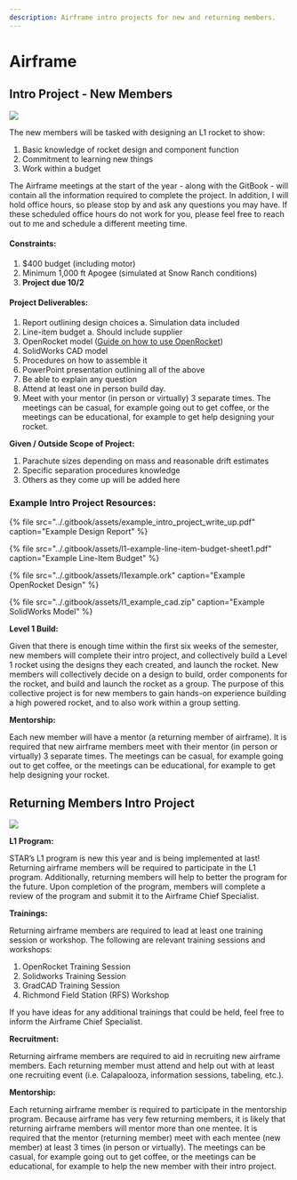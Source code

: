 ```yaml
---
description: Airframe intro projects for new and returning members.
---
```


# Airframe

## Intro Project - New Members

![](../.gitbook/assets/img_9630%20%281%29.jpg)

The new members will be tasked with designing an L1 rocket to show:

1. Basic knowledge of rocket design and component function
2. Commitment to learning new things
3. Work within a budget

The Airframe meetings at the start of the year - along with the GitBook - will contain all the information required to complete the project. In addition, I will hold office hours, so please stop by and ask any questions you may have. If these scheduled office hours do not work for you, please feel free to reach out to me and schedule a different meeting time.

#### Constraints:

1. $400 budget \(including motor\)
2. Minimum 1,000 ft Apogee \(simulated at Snow Ranch conditions\)
3. **Project due 10/2**

#### Project **Deliverables**:

1. Report outlining design choices a. Simulation data included
2. Line-item budget a. Should include supplier
3. OpenRocket model \([Guide on how to use OpenRocket](https://calstar.gitbook.io/docs/tutorials/airframe/airframe-openrocket)\)
4. SolidWorks CAD model
5. Procedures on how to assemble it
6. PowerPoint presentation outlining all of the above
7. Be able to explain any question
8. Attend at least one in person build day.
9. Meet with your mentor \(in person or virtually\) 3 separate times. The meetings can be casual, for example going out to get coffee, or the meetings can be educational, for example to get help designing your rocket. 

**Given / Outside Scope of Project:**

1. Parachute sizes depending on mass and reasonable drift estimates
2. Specific separation procedures knowledge
3. Others as they come up will be added here

### Example Intro Project Resources:

{% file src="../.gitbook/assets/example\_intro\_project\_write\_up.pdf" caption="Example Design Report" %}

{% file src="../.gitbook/assets/l1-example-line-item-budget-sheet1.pdf" caption="Example Line-Item Budget" %}

{% file src="../.gitbook/assets/l1example.ork" caption="Example OpenRocket Design" %}

{% file src="../.gitbook/assets/l1\_example\_cad.zip" caption="Example SolidWorks Model" %}

**Level 1 Build:** 

Given that there is enough time within the first six weeks of the semester, new members will complete their intro project, and collectively build a Level 1 rocket using the designs they each created, and launch the rocket. New members will collectively decide on a design to build, order components for the rocket, and build and launch the rocket as a group. The purpose of this collective project is for new members to gain hands-on experience building a high powered rocket, and to also work within a group setting.

**Mentorship:**

Each new member will have a mentor \(a returning member of airframe\). It is required that new airframe members meet with their mentor \(in person or virtually\) 3 separate times. The meetings can be casual, for example going out to get coffee, or the meetings can be educational, for example to get help designing your rocket.

## Returning Members Intro Project

![](../.gitbook/assets/img_5739%20%281%29.jpg)

**L1 Program:**

STAR’s L1 program is new this year and is being implemented at last! Returning airframe members will be required to participate in the L1 program. Additionally, returning members will help to better the program for the future. Upon completion of the program, members will complete a review of the program and submit it to the Airframe Chief Specialist. 

**Trainings:**

Returning airframe members are required to lead at least one training session or workshop. The following are relevant training sessions and workshops:

1. OpenRocket Training Session
2. Solidworks Training Session
3. GradCAD Training Session
4. Richmond Field Station \(RFS\) Workshop

If you have ideas for any additional trainings that could be held, feel free to inform the Airframe Chief Specialist. 

**Recruitment:**

Returning airframe members are required to aid in recruiting new airframe members. Each returning member must attend and help out with at least one recruiting event \(i.e. Calapalooza, information sessions, tabeling, etc.\). 

**Mentorship:**

Each returning airframe member is required to participate in the mentorship program. Because airframe has very few returning members, it is likely that returning airframe members will mentor more than one mentee. It is required that the mentor \(returning member\) meet with each mentee \(new member\) at least 3 times \(in person or virtually\). The meetings can be casual, for example going out to get coffee, or the meetings can be educational, for example to help the new member with their intro project.  


